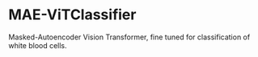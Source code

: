 # MAE-ViTClassifier
Masked-Autoencoder Vision Transformer, fine tuned for classification of white blood cells. 
